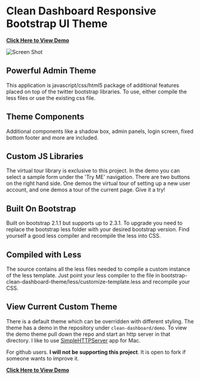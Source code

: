 Clean Dashboard Responsive Bootstrap UI Theme
=================================

**[Click Here to View Demo][demo]**

![Screen Shot](https://lh3.googleusercontent.com/-knA4VZ4BOZc/UguTdKO18gI/AAAAAAAAAwk/eHmGSxPl7rE/w1075-h705-no/Screen+Shot+2013-08-14+at+9.49.11+AM.png "Demo Screen Shot")

Powerful Admin Theme
---------------------
This application is javascript/css/html5 package of additional features placed on top of the twitter bootstrap libraries. To use, either compile the less files or use the existing css file.

Theme Components
---------------------
Additional components like a shadow box, admin panels, login screen, fixed bottom footer and more are included.

Custom JS Libraries
---------------------
The virtual tour library is exclusive to this project. In the demo you can select a sample form under the 'Try ME' navigation. 
There are two buttons on the right hand side. One demos the virtual tour of setting up a new user account, and one demos a tour of the current page. Give it a try!

Built On Bootstrap
---------------------
Built on bootstrap 2.1.1 but supports up to 2.3.1. To upgrade you need to replace the bootstrap less folder with your desired bootstrap version. Find yourself a good less compiler and recompile the less into CSS. 

Compiled with Less
---------------------
The source contains all the less files needed to compile a custom instance of the less template. Just point your less compiler to the file in bootstrap-clean-dashboard-theme/less/customize-template.less and recompile your CSS.

View Current Custom Theme
---------------------
There is a default theme which can be overridden with different styling. The theme has a demo in the repository under `clean-dashboard/demo`. To view the demo theme pull down the repo and start an http server in that directory. I like to use [SimpleHTTPServer](https://itunes.apple.com/us/app/simple-http-server/id441002840?mt=12)  app for Mac.

For github users. **I will not be supporting this project**. It is open to fork if someone wants to improve it.

**[Click Here to View Demo][demo]**


[demo]: http://keaplogik.github.io/Bootstrap-Clean-Dashboard-Theme/demo/dashboard.html
